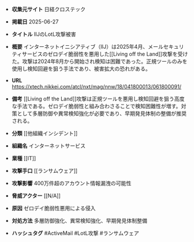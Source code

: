 - **収集元サイト**
日経クロステック

- **掲載日**
2025-06-27

- **タイトル**
IIJのLotL攻撃被害

- **概要**
インターネットイニシアティブ（IIJ）は2025年4月、メールセキュリティサービスのゼロデイ脆弱性を悪用した[[Living off the Land]]攻撃を受けた。攻撃は2024年8月から開始され検知は困難であった。正規ツールのみを使用し検知回避を狙う手法であり、被害拡大の恐れがある。

- **URL**
https://xtech.nikkei.com/atcl/nxt/mag/nnw/18/041800013/061800091/

- **備考**
[[Living off the Land]]攻撃は正規ツールを悪用し検知回避を狙う高度な手法である。ゼロデイ脆弱性と組み合わさることで検知困難性が増す。対策として多層防御や異常検知強化が必要であり、早期発見体制の整備が推奨される。

- **分類**
[[他組織インシデント]]

- **組織名**
インターネットサービス

- **業種**
[[IT]]

- **攻撃手口**
[[ランサムウェア]]

- **攻撃影響**
400万件超のアカウント情報漏洩の可能性

- **脅威アクター**
[[N/A]]

- **原因**
ゼロデイ脆弱性悪用による侵入

- **対処方法**
多層防御強化、異常検知強化、早期発見体制整備

- **ハッシュタグ**
#ActiveMail #LotL攻撃 #ランサムウェア
